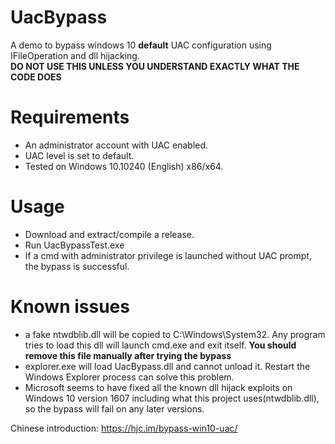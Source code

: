 # UacBypass
A demo to bypass windows 10 **default** UAC configuration using IFileOperation and dll hijacking.  
**DO NOT USE THIS UNLESS YOU UNDERSTAND EXACTLY WHAT THE CODE DOES**

# Requirements
- An administrator account with UAC enabled.
- UAC level is set to default.
- Tested on Windows 10.10240 (English) x86/x64.

# Usage
- Download and extract/compile a release.
- Run UacBypassTest.exe
- If a cmd with administrator privilege is launched without UAC prompt, the bypass is successful.

# Known issues
- a fake ntwdblib.dll will be copied to C:\Windows\System32\. Any program tries to load this dll will launch cmd.exe and exit itself. **You should remove this file manually after trying the bypass**
- explorer.exe will load UacBypass.dll and cannot unload it. Restart the Windows Explorer process can solve this problem.  
- Microsoft seems to have fixed all the known dll hijack exploits on Windows 10 version 1607 including what this project uses(ntwdblib.dll), so the bypass will fail on any later versions.

Chinese introduction: https://hjc.im/bypass-win10-uac/
